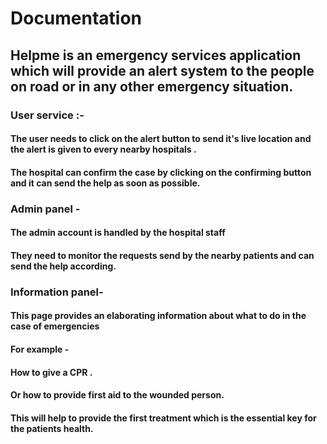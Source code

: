 # Documentation  

## Helpme is an emergency services application which will provide an alert system to the people on road or in any other emergency situation.

### User service :-
#### The user needs to click on the alert button to send it's live location and the alert is given to every nearby hospitals .
#### The hospital can confirm the case by clicking on the confirming button and it can send the help as soon as possible. 

### Admin panel -
#### The admin account is handled by the hospital staff 
#### They need to monitor the requests send by the nearby patients and can send the help according.

### Information panel- 
#### This page provides an elaborating information about what to do in the case of emergencies
#### For example -
#### How to give a  CPR .
#### Or how to provide first aid to the wounded person.
#### This will help to provide the first treatment which is the essential key for the patients health.
